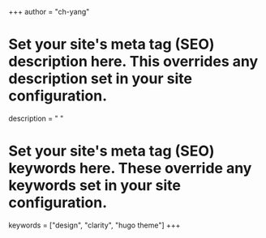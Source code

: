 +++
author = "ch-yang"
# Set your site's meta tag (SEO) description here. This overrides any description set in your site configuration.
description = " " 
# Set your site's meta tag (SEO) keywords here. These override any keywords set in your site configuration.
keywords = ["design", "clarity", "hugo theme"] 
+++
